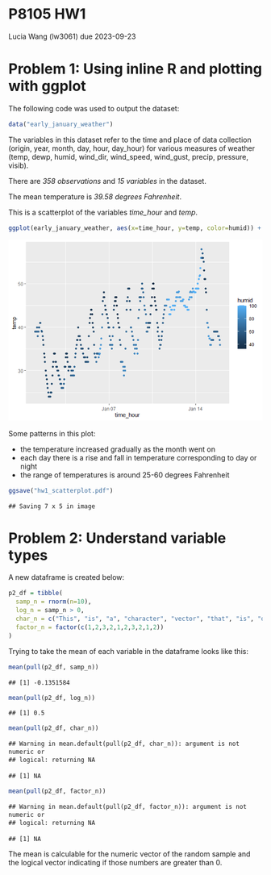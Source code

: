 P8105 HW1
================
Lucia Wang (lw3061)
due 2023-09-23

# Problem 1: Using inline R and plotting with ggplot

The following code was used to output the dataset:

``` r
data("early_january_weather")
```

The variables in this dataset refer to the time and place of data
collection (origin, year, month, day, hour, day_hour) for various
measures of weather (temp, dewp, humid, wind_dir, wind_speed, wind_gust,
precip, pressure, visib).

There are *358 observations* and *15 variables* in the dataset.

The mean temperature is *39.58 degrees Fahrenheit*.

This is a scatterplot of the variables *time_hour* and *temp*.

``` r
ggplot(early_january_weather, aes(x=time_hour, y=temp, color=humid)) + geom_point()
```

![](p8105_hw1_lw3061_files/figure-gfm/unnamed-chunk-3-1.png)<!-- -->

Some patterns in this plot:

- the temperature increased gradually as the month went on
- each day there is a rise and fall in temperature corresponding to day
  or night
- the range of temperatures is around 25-60 degrees Fahrenheit

``` r
ggsave("hw1_scatterplot.pdf")
```

    ## Saving 7 x 5 in image

# Problem 2: Understand variable types

A new dataframe is created below:

``` r
p2_df = tibble(
  samp_n = rnorm(n=10),
  log_n = samp_n > 0,
  char_n = c("This", "is", "a", "character", "vector", "that", "is", "of", "length", "ten"),
  factor_n = factor(c(1,2,3,2,1,2,3,2,1,2))
)
```

Trying to take the mean of each variable in the dataframe looks like
this:

``` r
mean(pull(p2_df, samp_n))
```

    ## [1] -0.1351584

``` r
mean(pull(p2_df, log_n))
```

    ## [1] 0.5

``` r
mean(pull(p2_df, char_n))
```

    ## Warning in mean.default(pull(p2_df, char_n)): argument is not numeric or
    ## logical: returning NA

    ## [1] NA

``` r
mean(pull(p2_df, factor_n))
```

    ## Warning in mean.default(pull(p2_df, factor_n)): argument is not numeric or
    ## logical: returning NA

    ## [1] NA

The mean is calculable for the numeric vector of the random sample and
the logical vector indicating if those numbers are greater than 0.
